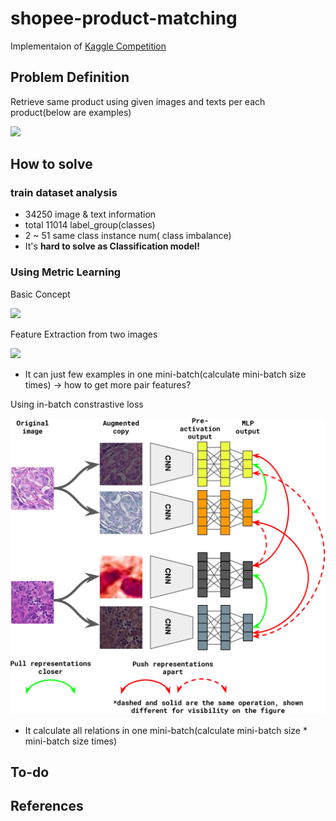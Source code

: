 # shopee-product-matching

Implementaion of [Kaggle Competition](https://www.kaggle.com/c/shopee-product-matching)

## Problem Definition

Retrieve same product using given images and texts per each product(below are examples)

![](https://www.researchgate.net/profile/Artsiom-Sanakoyeu/publication/333815726/figure/fig2/AS:770621805977600@1560741964440/Qualitative-image-retrieval-results-on-Stanford-Online-Products-33-We-randomly-choose.ppm)

## How to solve

### train dataset analysis 
- 34250 image & text information
- total 11014 label_group(classes)
- 2 ~ 51 same class instance num( class imbalance)
- It's **hard to solve as Classification model!**

### Using Metric Learning

Basic Concept

![](https://img1.daumcdn.net/thumb/R1280x0/?scode=mtistory2&fname=https%3A%2F%2Fblog.kakaocdn.net%2Fdn%2Fdpuky0%2FbtqIjeVyxZo%2FSnmmbKkMGT6aD1JSWybngk%2Fimg.png)

Feature Extraction from two images

![](https://www.mdpi.com/symmetry/symmetry-10-00385/article_deploy/html/images/symmetry-10-00385-g001.png)
- It can just few examples in one mini-batch(calculate mini-batch size times) -> how to get more pair features?

Using in-batch constrastive loss

![In-batch constrastive learning](./imgs/in_batch_contrastive_learning.png)
- It calculate all relations in one mini-batch(calculate mini-batch size * mini-batch size times)

## To-do

## References
